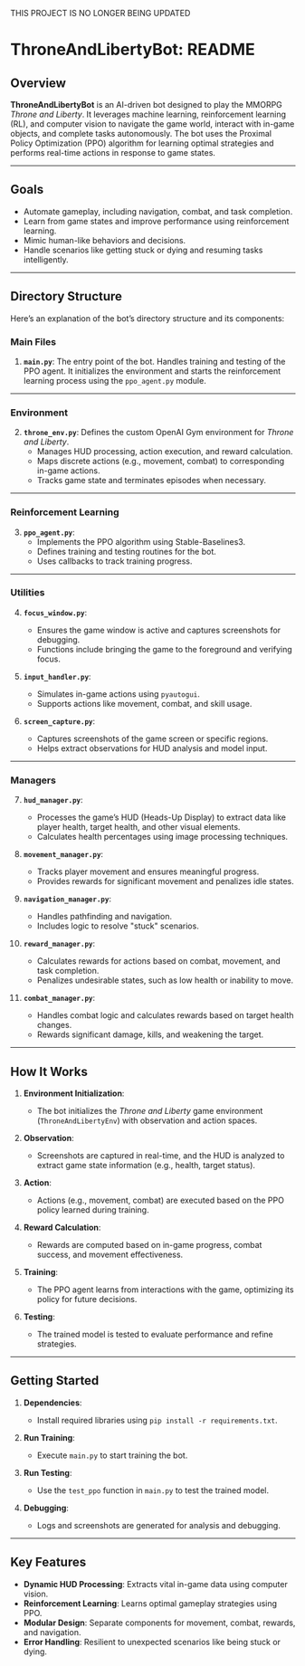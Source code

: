 THIS PROJECT IS NO LONGER BEING UPDATED

# ThroneAndLibertyBot: README

## Overview

**ThroneAndLibertyBot** is an AI-driven bot designed to play the MMORPG *Throne and Liberty*. It leverages machine learning, reinforcement learning (RL), and computer vision to navigate the game world, interact with in-game objects, and complete tasks autonomously. The bot uses the Proximal Policy Optimization (PPO) algorithm for learning optimal strategies and performs real-time actions in response to game states.

---

## Goals

- Automate gameplay, including navigation, combat, and task completion.
- Learn from game states and improve performance using reinforcement learning.
- Mimic human-like behaviors and decisions.
- Handle scenarios like getting stuck or dying and resuming tasks intelligently.
---
## Directory Structure
Here’s an explanation of the bot’s directory structure and its components:

### **Main Files**
1. **`main.py`**: The entry point of the bot. Handles training and testing of the PPO agent. It initializes the environment and starts the reinforcement learning process using the `ppo_agent.py` module.

---

### **Environment**
2. **`throne_env.py`**: Defines the custom OpenAI Gym environment for *Throne and Liberty*. 
    - Manages HUD processing, action execution, and reward calculation.
    - Maps discrete actions (e.g., movement, combat) to corresponding in-game actions.
    - Tracks game state and terminates episodes when necessary.

---

### **Reinforcement Learning**
3. **`ppo_agent.py`**:
    - Implements the PPO algorithm using Stable-Baselines3.
    - Defines training and testing routines for the bot.
    - Uses callbacks to track training progress.

---

### **Utilities**
4. **`focus_window.py`**:
    - Ensures the game window is active and captures screenshots for debugging.
    - Functions include bringing the game to the foreground and verifying focus.

5. **`input_handler.py`**:
    - Simulates in-game actions using `pyautogui`.
    - Supports actions like movement, combat, and skill usage.

6. **`screen_capture.py`**:
    - Captures screenshots of the game screen or specific regions.
    - Helps extract observations for HUD analysis and model input.

---

### **Managers**
7. **`hud_manager.py`**:
    - Processes the game’s HUD (Heads-Up Display) to extract data like player health, target health, and other visual elements.
    - Calculates health percentages using image processing techniques.

8. **`movement_manager.py`**:
    - Tracks player movement and ensures meaningful progress.
    - Provides rewards for significant movement and penalizes idle states.

9. **`navigation_manager.py`**:
    - Handles pathfinding and navigation.
    - Includes logic to resolve "stuck" scenarios.

10. **`reward_manager.py`**:
    - Calculates rewards for actions based on combat, movement, and task completion.
    - Penalizes undesirable states, such as low health or inability to move.

11. **`combat_manager.py`**:
    - Handles combat logic and calculates rewards based on target health changes.
    - Rewards significant damage, kills, and weakening the target.

---

## How It Works

1. **Environment Initialization**:
   - The bot initializes the *Throne and Liberty* game environment (`ThroneAndLibertyEnv`) with observation and action spaces.

2. **Observation**:
   - Screenshots are captured in real-time, and the HUD is analyzed to extract game state information (e.g., health, target status).

3. **Action**:
   - Actions (e.g., movement, combat) are executed based on the PPO policy learned during training.

4. **Reward Calculation**:
   - Rewards are computed based on in-game progress, combat success, and movement effectiveness.

5. **Training**:
   - The PPO agent learns from interactions with the game, optimizing its policy for future decisions.

6. **Testing**:
   - The trained model is tested to evaluate performance and refine strategies.

---

## Getting Started

1. **Dependencies**:
   - Install required libraries using `pip install -r requirements.txt`.

2. **Run Training**:
   - Execute `main.py` to start training the bot.

3. **Run Testing**:
   - Use the `test_ppo` function in `main.py` to test the trained model.

4. **Debugging**:
   - Logs and screenshots are generated for analysis and debugging.

---

## Key Features

- **Dynamic HUD Processing**: Extracts vital in-game data using computer vision.
- **Reinforcement Learning**: Learns optimal gameplay strategies using PPO.
- **Modular Design**: Separate components for movement, combat, rewards, and navigation.
- **Error Handling**: Resilient to unexpected scenarios like being stuck or dying.
